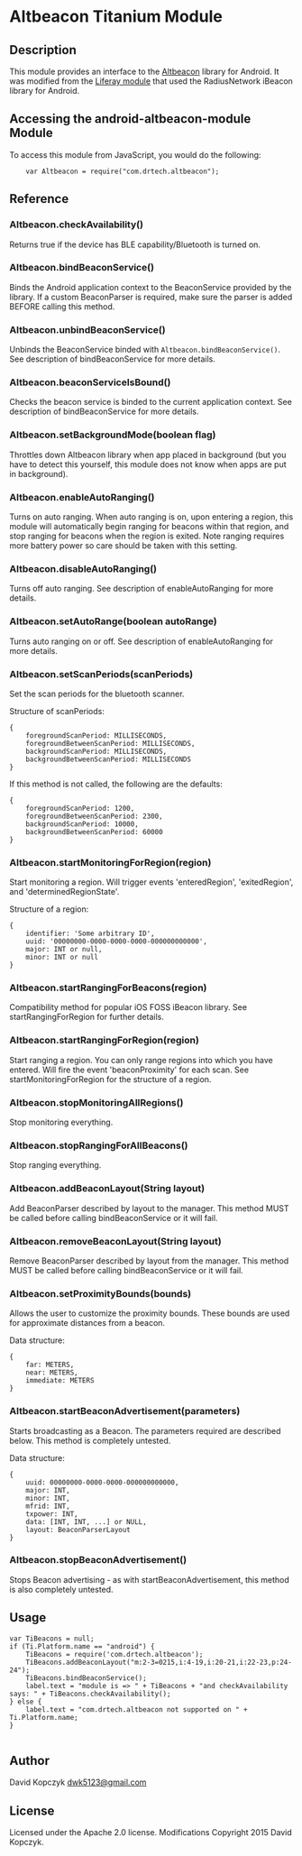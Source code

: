 # Altbeacon Titanium Module

## Description

This module provides an interface to the [Altbeacon](https://github.com/AltBeacon/android-beacon-library "Altbeacon Library") library for Android.  It was modified from the [Liferay module](https://github.com/jamesfalkner/liferay-android-beacons) that used the RadiusNetwork iBeacon library for Android.

## Accessing the android-altbeacon-module Module

To access this module from JavaScript, you would do the following:
```
    var Altbeacon = require("com.drtech.altbeacon");
```

## Reference

### Altbeacon.checkAvailability()

Returns true if the device has BLE capability/Bluetooth is turned on.

### Altbeacon.bindBeaconService()

Binds the Android application context to the BeaconService provided by the library.  If a custom BeaconParser is required, make sure the parser is added BEFORE calling this method.

### Altbeacon.unbindBeaconService()

Unbinds the BeaconService binded with ```Altbeacon.bindBeaconService()```. See description of bindBeaconService for more details.

### Altbeacon.beaconServiceIsBound()

Checks the beacon service is binded to the current application context. See description of bindBeaconService for more details.

### Altbeacon.setBackgroundMode(boolean flag)

Throttles down Altbeacon library when app placed in background (but you have to detect this yourself, this module does not know when apps are put in background).

### Altbeacon.enableAutoRanging()

Turns on auto ranging. When auto ranging is on, upon entering a region, this module will automatically begin ranging for beacons within that region, and stop ranging for beacons when the region is exited. Note ranging requires more battery power so care should be taken with this setting.
	 
### Altbeacon.disableAutoRanging()

Turns off auto ranging. See description of enableAutoRanging for more details.

### Altbeacon.setAutoRange(boolean autoRange)

Turns auto ranging on or off. See description of enableAutoRanging for more details.

### Altbeacon.setScanPeriods(scanPeriods)

Set the scan periods for the bluetooth scanner.


Structure of scanPeriods:
```
{
	foregroundScanPeriod: MILLISECONDS,
	foregroundBetweenScanPeriod: MILLISECONDS,
	backgroundScanPeriod: MILLISECONDS,
	backgroundBetweenScanPeriod: MILLISECONDS
}
```


If this method is not called, the following are the defaults:
```
{
	foregroundScanPeriod: 1200,
	foregroundBetweenScanPeriod: 2300,
	backgroundScanPeriod: 10000,
	backgroundBetweenScanPeriod: 60000
}
```

### Altbeacon.startMonitoringForRegion(region)

Start monitoring a region. Will trigger events 'enteredRegion', 'exitedRegion', and 'determinedRegionState'.


Structure of a region:
```
{
	identifier: 'Some arbitrary ID',
	uuid: '00000000-0000-0000-0000-000000000000',
	major: INT or null,
	minor: INT or null
}
```

### Altbeacon.startRangingForBeacons(region)

Compatibility method for popular iOS FOSS iBeacon library. See startRangingForRegion for further details.

### Altbeacon.startRangingForRegion(region)

Start ranging a region. You can only range regions into which you have entered.  Will fire the event 'beaconProximity' for each scan.  See startMonitoringForRegion for the structure of a region.

### Altbeacon.stopMonitoringAllRegions()

Stop monitoring everything.

### Altbeacon.stopRangingForAllBeacons()

Stop ranging everything.

### Altbeacon.addBeaconLayout(String layout)

Add BeaconParser described by layout to the manager. This method MUST be called before calling bindBeaconService or it will fail.

### Altbeacon.removeBeaconLayout(String layout)

Remove BeaconParser described by layout from the manager. This method MUST be called before calling bindBeaconService or it will fail.

### Altbeacon.setProximityBounds(bounds)

Allows the user to customize the proximity bounds.  These bounds are used for approximate distances from a beacon.


Data structure:
```
{
	far: METERS,
	near: METERS,
	immediate: METERS
}
```

### Altbeacon.startBeaconAdvertisement(parameters) 

Starts broadcasting as a Beacon.  The parameters required are described below.  This method is completely untested.


Data structure:
```
{
	uuid: 00000000-0000-0000-000000000000,
	major: INT,
	minor: INT,
	mfrid: INT,
	txpower: INT,
	data: [INT, INT, ...] or NULL,
	layout: BeaconParserLayout
}
```

### Altbeacon.stopBeaconAdvertisement() 

Stops Beacon advertising - as with startBeaconAdvertisement, this method is also completely untested.

## Usage

```
var TiBeacons = null;
if (Ti.Platform.name == "android") {
    TiBeacons = require('com.drtech.altbeacon');
    TiBeacons.addBeaconLayout("m:2-3=0215,i:4-19,i:20-21,i:22-23,p:24-24");
    TiBeacons.bindBeaconService();
    label.text = "module is => " + TiBeacons + "and checkAvailability says: " + TiBeacons.checkAvailability();
} else {
    label.text = "com.drtech.altbeacon not supported on " + Ti.Platform.name;
}


```

## Author

David Kopczyk
dwk5123@gmail.com

## License

Licensed under the Apache 2.0 license.  Modifications Copyright 2015 David Kopczyk.
